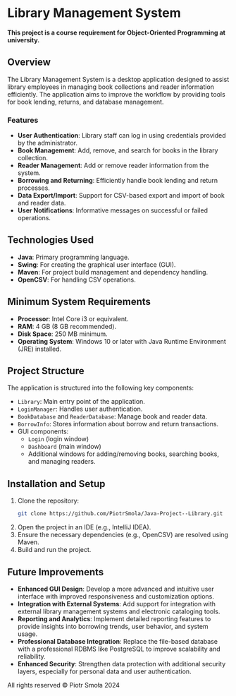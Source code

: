 # Library Management System

**This project is a course requirement for Object-Oriented Programming at university.**

## Overview

The Library Management System is a desktop application designed to assist library employees in managing book collections and reader information efficiently. The application aims to improve the workflow by providing tools for book lending, returns, and database management.

### Features

- **User Authentication**: Library staff can log in using credentials provided by the administrator.
- **Book Management**: Add, remove, and search for books in the library collection.
- **Reader Management**: Add or remove reader information from the system.
- **Borrowing and Returning**: Efficiently handle book lending and return processes.
- **Data Export/Import**: Support for CSV-based export and import of book and reader data.
- **User Notifications**: Informative messages on successful or failed operations.

## Technologies Used

- **Java**: Primary programming language.
- **Swing**: For creating the graphical user interface (GUI).
- **Maven**: For project build management and dependency handling.
- **OpenCSV**: For handling CSV operations.

## Minimum System Requirements

- **Processor**: Intel Core i3 or equivalent.
- **RAM**: 4 GB (8 GB recommended).
- **Disk Space**: 250 MB minimum.
- **Operating System**: Windows 10 or later with Java Runtime Environment (JRE) installed.

## Project Structure

The application is structured into the following key components:

- `Library`: Main entry point of the application.
- `LoginManager`: Handles user authentication.
- `BookDatabase` and `ReaderDatabase`: Manage book and reader data.
- `BorrowInfo`: Stores information about borrow and return transactions.
- GUI components: 
  - `Login` (login window)
  - `Dashboard` (main window)
  - Additional windows for adding/removing books, searching books, and managing readers.

## Installation and Setup

1. Clone the repository:
   ```bash
   git clone https://github.com/PiotrSmola/Java-Project--Library.git
2. Open the project in an IDE (e.g., IntelliJ IDEA).
3. Ensure the necessary dependencies (e.g., OpenCSV) are resolved using Maven.
4. Build and run the project.

## Future Improvements

- **Enhanced GUI Design**: Develop a more advanced and intuitive user interface with improved responsiveness and customization options.
- **Integration with External Systems**: Add support for integration with external library management systems and electronic cataloging tools.
- **Reporting and Analytics**: Implement detailed reporting features to provide insights into borrowing trends, user behavior, and system usage.
- **Professional Database Integration**: Replace the file-based database with a professional RDBMS like PostgreSQL to improve scalability and reliability.
- **Enhanced Security**: Strengthen data protection with additional security layers, especially for personal data and user authentication.

All rights reserved © Piotr Smoła 2024
